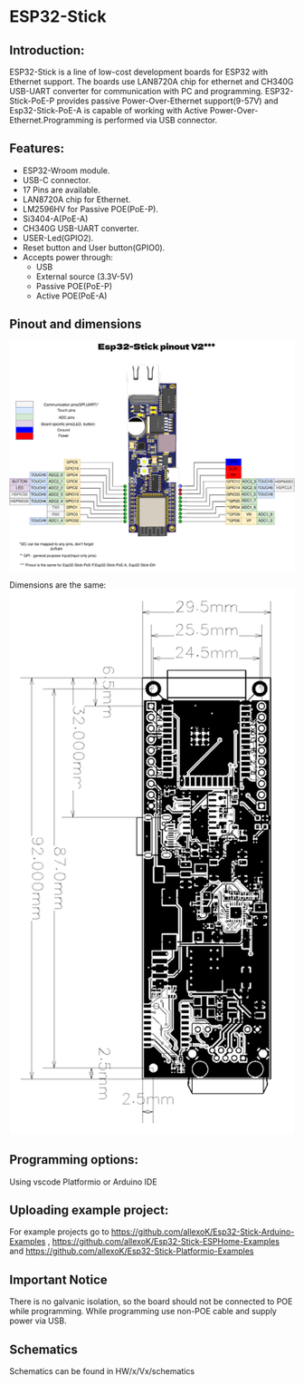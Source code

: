 # ESP32-Stick
## Introduction:
ESP32-Stick is a line of low-cost development boards for ESP32 with Ethernet support. The boards use LAN8720A chip for ethernet and CH340G USB-UART converter for communication with PC and programming. ESP32-Stick-PoE-P provides passive Power-Over-Ethernet support(9-57V) and Esp32-Stick-PoE-A is capable of working with Active Power-Over-Ethernet.Programming is performed via USB connector.

## Features:

- ESP32-Wroom module.
- USB-C connector.
- 17 Pins are available.
- LAN8720A chip for Ethernet.
- LM2596HV for Passive POE(PoE-P).
- Si3404-A(PoE-A)
- CH340G USB-UART converter.
- USER-Led(GPIO2).
- Reset button and User button(GPIO0).
- Accepts power through:
  - USB
  - External source (3.3V-5V)
  - Passive POE(PoE-P)
  - Active POE(PoE-A)


## Pinout and dimensions
![Esp32-Stick-Eth pinout](/pictures/Esp32-Stick-PoE-P/pinout_ver2.png)

Dimensions are the same:
![Dimensions](/HW/Esp32-Stick-PoE-P/V1/PCB_ESP32-POE-P_ver.1_2022-12-31_dimensions.png)

## Programming options:
Using vscode Platformio or Arduino IDE

## Uploading example project:
For example projects go to https://github.com/allexoK/Esp32-Stick-Arduino-Examples , https://github.com/allexoK/Esp32-Stick-ESPHome-Examples and https://github.com/allexoK/Esp32-Stick-Platformio-Examples

## Important Notice
There is no galvanic isolation, so the board should not be connected to POE while programming. While programming use non-POE cable and supply power via USB.

## Schematics
Schematics can be found in HW/x/Vx/schematics
